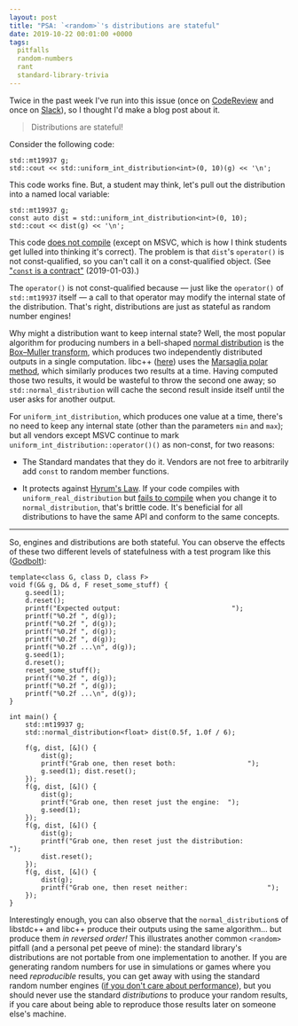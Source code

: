 ```yaml
---
layout: post
title: "PSA: `<random>`'s distributions are stateful"
date: 2019-10-22 00:01:00 +0000
tags:
  pitfalls
  random-numbers
  rant
  standard-library-trivia
---
```


Twice in the past week I've run into this issue (once on [CodeReview](https://codereview.stackexchange.com/)
and once on [Slack](https://cppalliance.org/slack/)), so I thought I'd make a blog post about it.

> Distributions are stateful!

Consider the following code:

    std::mt19937 g;
    std::cout << std::uniform_int_distribution<int>(0, 10)(g) << '\n';

This code works fine. But, a student may think, let's pull out the distribution into a named
local variable:

    std::mt19937 g;
    const auto dist = std::uniform_int_distribution<int>(0, 10);
    std::cout << dist(g) << '\n';

This code [does not compile](https://godbolt.org/z/tJmS1K) (except on MSVC, which is how I think
students get lulled into thinking it's correct). The problem is that `dist`'s `operator()` is
not const-qualified, so you can't call it on a const-qualified object.
(See ["`const` is a contract"](/blog/2019/01/03/const-is-a-contract/) (2019-01-03).)

The `operator()` is not const-qualified because — just like the `operator()` of `std::mt19937`
itself — a call to that operator may modify the internal state of the distribution.
That's right, distributions are just as stateful as random number engines!

Why might a distribution want to keep internal state? Well, the most popular algorithm for producing
numbers in a bell-shaped [normal distribution](https://en.wikipedia.org/wiki/Normal_distribution)
is the [Box–Muller transform](https://en.wikipedia.org/wiki/Box–Muller_transform), which produces
two independently distributed outputs in a single computation.
libc++ ([here](https://github.com/llvm-mirror/libcxx/blob/f6e8515214de2b9c47c0d262971c978f3667b04d/include/random#L4312-L4341))
uses the [Marsaglia polar method](https://en.wikipedia.org/wiki/Marsaglia_polar_method), which
similarly produces two results at a time. Having computed those two results, it would be wasteful
to throw the second one away; so `std::normal_distribution` will cache the second result inside
itself until the user asks for another output.

For `uniform_int_distribution`, which produces one value at a time, there's no need to keep
any internal state (other than the parameters `min` and `max`); but all vendors except MSVC
continue to mark `uniform_int_distribution::operator()()` as non-const, for two reasons:

- The Standard mandates that they do it. Vendors are not free to arbitrarily add `const`
    to random member functions.

- It protects against [Hyrum's Law](https://www.hyrumslaw.com). If your code compiles with
    `uniform_real_distribution` but [fails to compile](https://godbolt.org/z/FAWIP-) when you change
    it to `normal_distribution`, that's brittle code. It's beneficial for all distributions to have
    the same API and conform to the same concepts.

----

So, engines and distributions are both stateful.
You can observe the effects of these two different levels of statefulness with a test program
like this ([Godbolt](https://godbolt.org/z/H-1mlu)):

    template<class G, class D, class F>
    void f(G& g, D& d, F reset_some_stuff) {
        g.seed(1);
        d.reset();
        printf("Expected output:                            ");
        printf("%0.2f ", d(g));
        printf("%0.2f ", d(g));
        printf("%0.2f ", d(g));
        printf("%0.2f ", d(g));
        printf("%0.2f ...\n", d(g));
        g.seed(1);
        d.reset();
        reset_some_stuff();
        printf("%0.2f ", d(g));
        printf("%0.2f ", d(g));
        printf("%0.2f ...\n", d(g));
    }

    int main() {
        std::mt19937 g;
        std::normal_distribution<float> dist(0.5f, 1.0f / 6);

        f(g, dist, [&]() {
            dist(g);
            printf("Grab one, then reset both:                  ");
            g.seed(1); dist.reset();
        });
        f(g, dist, [&]() {
            dist(g);
            printf("Grab one, then reset just the engine:  ");
            g.seed(1);
        });
        f(g, dist, [&]() {
            dist(g);
            printf("Grab one, then reset just the distribution:           ");
            dist.reset();
        });
        f(g, dist, [&]() {
            dist(g);
            printf("Grab one, then reset neither:                    ");
        });
    }

Interestingly enough, you can also observe that the `normal_distribution`s of libstdc++ and libc++
produce their outputs using the same algorithm... but produce them _in reversed order!_ This
illustrates another common `<random>` pitfall (and a personal pet peeve of mine): the standard
library's distributions are not portable from one implementation to another. If you are generating
random numbers for use in simulations or games where you need _reproducible_ results, you can
get away with using the standard random number engines
([if you don't care about performance](https://arxiv.org/abs/1910.06437)), but you should
never use the standard _distributions_ to produce your random results, if you care about
being able to reproduce those results later on someone else's machine.
